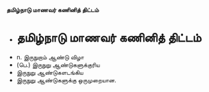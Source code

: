 **தமிழ்நாடு மாணவர் கணினித் திட்டம்**
- # தமிழ்நாடு மாணவர் கணினித் திட்டம்
- n. இருநுறாம் ஆண்டு விழா
- (பெ.) இருநுறு ஆண்டுகளுக்குரிய
- இருநுறு ஆண்டுகளடங்கிய
- இருநுறு ஆண்டுகளுக்கு ஒருமுறையான.

